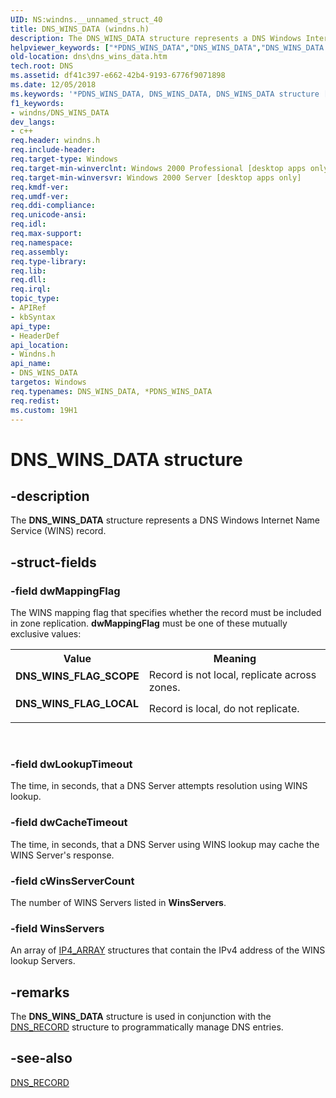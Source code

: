 ```yaml
---
UID: NS:windns.__unnamed_struct_40
title: DNS_WINS_DATA (windns.h)
description: The DNS_WINS_DATA structure represents a DNS Windows Internet Name Service (WINS) record.
helpviewer_keywords: ["*PDNS_WINS_DATA","DNS_WINS_DATA","DNS_WINS_DATA structure [DNS]","DNS_WINS_FLAG_LOCAL","DNS_WINS_FLAG_SCOPE","PDNS_WINS_DATA","PDNS_WINS_DATA structure pointer [DNS]","_dns_dns_wins_data","dns.dns_wins_data","windns/DNS_WINS_DATA","windns/PDNS_WINS_DATA"]
old-location: dns\dns_wins_data.htm
tech.root: DNS
ms.assetid: df41c397-e662-42b4-9193-6776f9071898
ms.date: 12/05/2018
ms.keywords: '*PDNS_WINS_DATA, DNS_WINS_DATA, DNS_WINS_DATA structure [DNS], DNS_WINS_FLAG_LOCAL, DNS_WINS_FLAG_SCOPE, PDNS_WINS_DATA, PDNS_WINS_DATA structure pointer [DNS], _dns_dns_wins_data, dns.dns_wins_data, windns/DNS_WINS_DATA, windns/PDNS_WINS_DATA'
f1_keywords:
- windns/DNS_WINS_DATA
dev_langs:
- c++
req.header: windns.h
req.include-header: 
req.target-type: Windows
req.target-min-winverclnt: Windows 2000 Professional [desktop apps only]
req.target-min-winversvr: Windows 2000 Server [desktop apps only]
req.kmdf-ver: 
req.umdf-ver: 
req.ddi-compliance: 
req.unicode-ansi: 
req.idl: 
req.max-support: 
req.namespace: 
req.assembly: 
req.type-library: 
req.lib: 
req.dll: 
req.irql: 
topic_type:
- APIRef
- kbSyntax
api_type:
- HeaderDef
api_location:
- Windns.h
api_name:
- DNS_WINS_DATA
targetos: Windows
req.typenames: DNS_WINS_DATA, *PDNS_WINS_DATA
req.redist: 
ms.custom: 19H1
---
```


# DNS_WINS_DATA structure


## -description


The 
<b>DNS_WINS_DATA</b> structure represents a DNS Windows Internet Name Service (WINS) record.


## -struct-fields




### -field dwMappingFlag

The WINS mapping flag that specifies whether the record must be included in zone replication. <b>dwMappingFlag</b> must be one of these mutually exclusive values:

<table>
<tr>
<th>Value</th>
<th>Meaning</th>
</tr>
<tr>
<td width="40%"><a id="DNS_WINS_FLAG_SCOPE"></a><a id="dns_wins_flag_scope"></a><dl>
<dt><b>DNS_WINS_FLAG_SCOPE</b></dt>
</dl>
</td>
<td width="60%">
Record is not local, replicate across zones.

</td>
</tr>
<tr>
<td width="40%"><a id="DNS_WINS_FLAG_LOCAL"></a><a id="dns_wins_flag_local"></a><dl>
<dt><b>DNS_WINS_FLAG_LOCAL</b></dt>
</dl>
</td>
<td width="60%">
Record is local, do not replicate.

</td>
</tr>
</table>
 


### -field dwLookupTimeout

The time, in seconds, that a DNS Server attempts resolution using WINS lookup.


### -field dwCacheTimeout

The time, in seconds, that a DNS Server using WINS lookup may cache the WINS Server's response.


### -field cWinsServerCount

The number of WINS Servers listed in <b>WinsServers</b>.


### -field WinsServers

An array of <a href="https://docs.microsoft.com/windows/desktop/api/windns/ns-windns-ip4_array">IP4_ARRAY</a> structures that contain the IPv4 address of the WINS lookup Servers.


## -remarks



The 
<b>DNS_WINS_DATA</b> structure is used in conjunction with the 
<a href="/windows/win32/api/windns/ns-windns-dns_recorda">DNS_RECORD</a> structure to programmatically manage DNS entries.




## -see-also




<a href="/windows/win32/api/windns/ns-windns-dns_recorda">DNS_RECORD</a>
 

 

